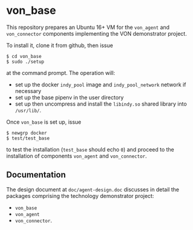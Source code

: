 # von_base
This repository prepares an Ubuntu 16+ VM for the `von_agent` and `von_connector` components implementing the VON demonstrator project.

To install it, clone it from github, then issue
```
$ cd von_base
$ sudo ./setup
```
at the command prompt. The operation will:
  - set up the docker `indy_pool` image and `indy_pool_network` network if necessary
  - set up the base pipenv in the user directory
  - set up then uncompress and install the `libindy.so` shared library into `/usr/lib/`.

Once `von_base` is set up, issue
```
$ newgrp docker
$ test/test_base
```
to test the installation (`test_base` should echo `0`) and proceed to the installation of components `von_agent` and `von_connector`.

## Documentation
The design document at `doc/agent-design.doc` discusses in detail the packages comprising the technology demonstrator project:
  - `von_base`
  - `von_agent`
  - `von_connector`.
